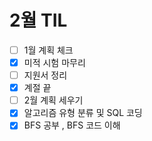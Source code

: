 # 2월 TIL

- [ ] 1월 계획 체크
- [x] 미적 시험 마무리  
- [ ] 지원서 정리
- [x] 계절 끝
- [ ] 2월 계획 세우기
- [x] 알고리즘 유형 분류 및 SQL 코딩
- [x] BFS 공부 , BFS 코드 이해
